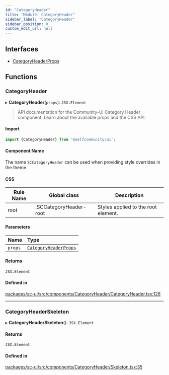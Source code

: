 ```yaml
---
id: "CategoryHeader"
title: "Module: CategoryHeader"
sidebar_label: "CategoryHeader"
sidebar_position: 0
custom_edit_url: null
---
```


## Interfaces

- [CategoryHeaderProps](../interfaces/CategoryHeader.CategoryHeaderProps)

## Functions

### CategoryHeader

▸ **CategoryHeader**(`props`): `JSX.Element`

> API documentation for the Community-UI Category Header component. Learn about the available props and the CSS API.

#### Import
```jsx
import {CategoryHeader} from '@selfcommunity/ui';
```
#### Component Name

The name `SCCategoryHeader` can be used when providing style overrides in the theme.

#### CSS

|Rule Name|Global class|Description|
|---|---|---|
|root|.SCCategoryHeader-root|Styles applied to the root element.|

#### Parameters

| Name | Type |
| :------ | :------ |
| `props` | [`CategoryHeaderProps`](../interfaces/CategoryHeader.CategoryHeaderProps) |

#### Returns

`JSX.Element`

#### Defined in

[packages/sc-ui/src/components/CategoryHeader/CategoryHeader.tsx:126](https://github.com/selfcommunity/community-ui/blob/487fa8c/packages/sc-ui/src/components/CategoryHeader/CategoryHeader.tsx#L126)

___

### CategoryHeaderSkeleton

▸ **CategoryHeaderSkeleton**(): `JSX.Element`

#### Returns

`JSX.Element`

#### Defined in

[packages/sc-ui/src/components/CategoryHeader/Skeleton.tsx:35](https://github.com/selfcommunity/community-ui/blob/487fa8c/packages/sc-ui/src/components/CategoryHeader/Skeleton.tsx#L35)

